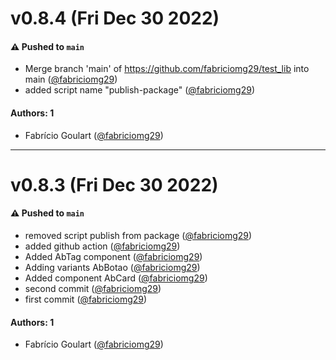# v0.8.4 (Fri Dec 30 2022)

#### ⚠️ Pushed to `main`

- Merge branch 'main' of https://github.com/fabriciomg29/test_lib into main ([@fabriciomg29](https://github.com/fabriciomg29))
- added script name "publish-package" ([@fabriciomg29](https://github.com/fabriciomg29))

#### Authors: 1

- Fabrício Goulart ([@fabriciomg29](https://github.com/fabriciomg29))

---

# v0.8.3 (Fri Dec 30 2022)

#### ⚠️ Pushed to `main`

- removed script publish from package ([@fabriciomg29](https://github.com/fabriciomg29))
- added github action ([@fabriciomg29](https://github.com/fabriciomg29))
- Added AbTag component ([@fabriciomg29](https://github.com/fabriciomg29))
- Adding variants AbBotao ([@fabriciomg29](https://github.com/fabriciomg29))
- Added component AbCard ([@fabriciomg29](https://github.com/fabriciomg29))
- second commit ([@fabriciomg29](https://github.com/fabriciomg29))
- first commit ([@fabriciomg29](https://github.com/fabriciomg29))

#### Authors: 1

- Fabrício Goulart ([@fabriciomg29](https://github.com/fabriciomg29))
